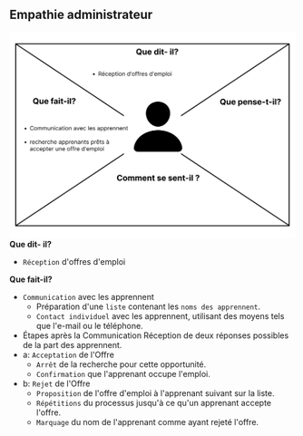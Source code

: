 ## Empathie administrateur
![Carte d'empathie administrateur](./images/empathie-administrateur.png)
**Que dit- il?**
- `Réception` d'offres d'emploi

**Que fait-il?**
- `Communication` avec les apprennent
  -  Préparation d'une `liste` contenant les `noms des apprennent`.
  -  `Contact individuel` avec les apprennent, utilisant des moyens tels que l'e-mail ou le téléphone.
-  Étapes après la Communication 
Réception de deux réponses possibles de la part des apprennent.
  - a: `Acceptation` de l'Offre
    - `Arrêt` de la recherche pour cette opportunité.
    - `Confirmation` que l'apprenant occupe l'emploi.
  - b: `Rejet` de l'Offre 
    - `Proposition` de l'offre d'emploi à l'apprenant suivant sur la liste.  
    - `Répétitions` du processus jusqu'à ce qu'un apprenant accepte l'offre.
    - `Marquage` du nom de l'apprenant comme ayant rejeté l'offre.
